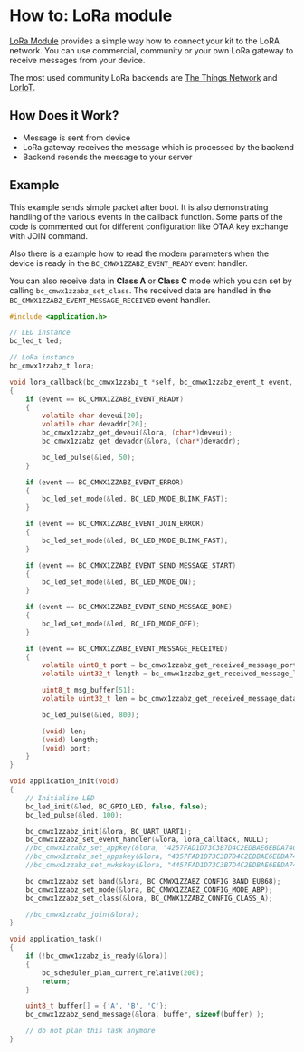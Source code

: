 # How to: LoRa module

[LoRa Module](https://shop.bigclown.com/lora-module) provides a simple way how to connect your kit to the LoRA network. You can use commercial, community or your own LoRa gateway to receive messages from your device.

The most used community LoRa backends are [The Things Network](https://www.thethingsnetwork.org/) and [LorIoT](https://www.loriot.io/).

## How Does it Work? <a id="how-does-it-work"></a>

* Message is sent from device
* LoRa gateway receives the message which is processed by the backend
* Backend resends the message to your server

## Example <a id="example"></a>

This example sends simple packet after boot. It is also demonstrating handling of the various events in the callback function. Some parts of the code is commented out for different configuration like OTAA key exchange with JOIN command.

Also there is a example how to read the modem parameters when the device is ready in the `BC_CMWX1ZZABZ_EVENT_READY` event handler.

You can also receive data in **Class A** or **Class C** mode which you can set by calling `bc_cmwx1zzabz_set_class`. The received data are handled in the `BC_CMWX1ZZABZ_EVENT_MESSAGE_RECEIVED` event handler.

```c
#include <application.h>

// LED instance
bc_led_t led;

// LoRa instance
bc_cmwx1zzabz_t lora;

void lora_callback(bc_cmwx1zzabz_t *self, bc_cmwx1zzabz_event_t event, void *event_param)
{
    if (event == BC_CMWX1ZZABZ_EVENT_READY)
    {
        volatile char deveui[20];
        volatile char devaddr[20];
        bc_cmwx1zzabz_get_deveui(&lora, (char*)deveui);
        bc_cmwx1zzabz_get_devaddr(&lora, (char*)devaddr);

        bc_led_pulse(&led, 50);
    }

    if (event == BC_CMWX1ZZABZ_EVENT_ERROR)
    {
        bc_led_set_mode(&led, BC_LED_MODE_BLINK_FAST);
    }

    if (event == BC_CMWX1ZZABZ_EVENT_JOIN_ERROR)
    {
        bc_led_set_mode(&led, BC_LED_MODE_BLINK_FAST);
    }

    if (event == BC_CMWX1ZZABZ_EVENT_SEND_MESSAGE_START)
    {
        bc_led_set_mode(&led, BC_LED_MODE_ON);
    }

    if (event == BC_CMWX1ZZABZ_EVENT_SEND_MESSAGE_DONE)
    {
        bc_led_set_mode(&led, BC_LED_MODE_OFF);
    }

    if (event == BC_CMWX1ZZABZ_EVENT_MESSAGE_RECEIVED)
    {
        volatile uint8_t port = bc_cmwx1zzabz_get_received_message_port(self);
        volatile uint32_t length = bc_cmwx1zzabz_get_received_message_length(self);

        uint8_t msg_buffer[51];
        volatile uint32_t len = bc_cmwx1zzabz_get_received_message_data(self, msg_buffer, sizeof(msg_buffer));

        bc_led_pulse(&led, 800);

        (void) len;
        (void) length;
        (void) port;
    }
}

void application_init(void)
{
    // Initialize LED
    bc_led_init(&led, BC_GPIO_LED, false, false);
    bc_led_pulse(&led, 100);

    bc_cmwx1zzabz_init(&lora, BC_UART_UART1);
    bc_cmwx1zzabz_set_event_handler(&lora, lora_callback, NULL);
    //bc_cmwx1zzabz_set_appkey(&lora, "4257FAD1D73C3B7D4C2EDBAE6EBDA740");
    //bc_cmwx1zzabz_set_appskey(&lora, "4357FAD1D73C3B7D4C2EDBAE6EBDA740");
    //bc_cmwx1zzabz_set_nwkskey(&lora, "4457FAD1D73C3B7D4C2EDBAE6EBDA740");

    bc_cmwx1zzabz_set_band(&lora, BC_CMWX1ZZABZ_CONFIG_BAND_EU868);
    bc_cmwx1zzabz_set_mode(&lora, BC_CMWX1ZZABZ_CONFIG_MODE_ABP);
    bc_cmwx1zzabz_set_class(&lora, BC_CMWX1ZZABZ_CONFIG_CLASS_A);

    //bc_cmwx1zzabz_join(&lora);
}

void application_task()
{
    if (!bc_cmwx1zzabz_is_ready(&lora))
    {
        bc_scheduler_plan_current_relative(200);
        return;
    }

    uint8_t buffer[] = {'A', 'B', 'C'};
    bc_cmwx1zzabz_send_message(&lora, buffer, sizeof(buffer) );

    // do not plan this task anymore
}
```

